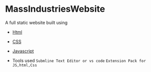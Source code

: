 # MassIndustriesWebsite


A full static website built  using 
- [Html](https://html-online.com/)
- [CSS](https://html-online.com/)
- [Javascript](https://www.dofactory.com/javascript/design-patterns/builder)

- Tools used 
`Submline Text Editor or vs code` 
`Extension Pack for JS,html,Css`

